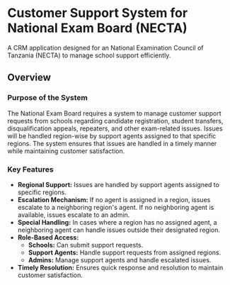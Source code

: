 # Customer Support System for National Exam Board (NECTA)
A CRM application designed for an National Examination Council of Tanzania (NECTA) to manage school support efficiently.

## Overview

### Purpose of the System

The National Exam Board requires a system to manage customer support requests from schools regarding candidate registration, student transfers, disqualification appeals, repeaters, and other exam-related issues. Issues will be handled region-wise by support agents assigned to that specific regions. The system ensures that issues are handled in a timely manner while maintaining customer satisfaction.

### Key Features

- **Regional Support:** Issues are handled by support agents assigned to specific regions.
- **Escalation Mechanism:** If no agent is assigned in a region, issues escalate to a neighboring region's agent. If no neighboring agent is available, issues escalate to an admin.
- **Special Handling:** In cases where a region has no assigned agent, a neighboring agent can handle issues outside their designated region.
- **Role-Based Access:**
  - **Schools:** Can submit support requests.
  - **Support Agents:** Handle support requests from assigned regions.
  - **Admins:** Manage support agents and handle escalated issues.
- **Timely Resolution:** Ensures quick response and resolution to maintain customer satisfaction.
